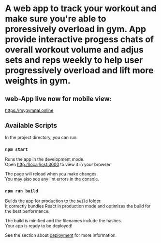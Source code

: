 # A web app to track your workout and make sure you're able to proressively overload in gym. App provide interactive progess chats of overall workout volume and adjus sets and reps weekly to help user progressively overload and lift more weights in gym.

## web-App live now for mobile view:
https://mygympal.online
## Available Scripts

In the project directory, you can run:

### `npm start`

Runs the app in the development mode.\
Open [http://localhost:3000](http://localhost:3000) to view it in your browser.

The page will reload when you make changes.\
You may also see any lint errors in the console.

### `npm run build`

Builds the app for production to the `build` folder.\
It correctly bundles React in production mode and optimizes the build for the best performance.

The build is minified and the filenames include the hashes.\
Your app is ready to be deployed!

See the section about [deployment](https://facebook.github.io/create-react-app/docs/deployment) for more information.

